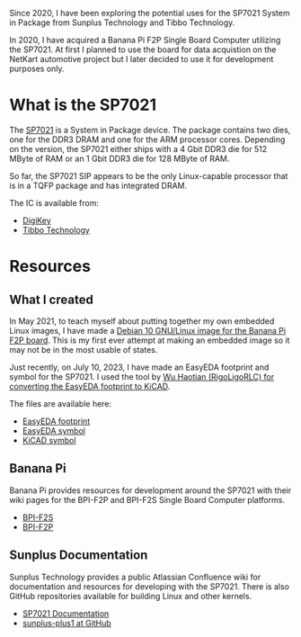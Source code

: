 Since 2020, I have been exploring the potential uses for the SP7021 System in Package from Sunplus Technology and Tibbo Technology.

In 2020, I have acquired a Banana Pi F2P Single Board Computer utilizing the SP7021. At first I planned to use the board for data acquistion on the NetKart automotive project but I later decided to use it for development purposes only.

# What is the SP7021
The [SP7021](https://www.sunplus.com/products/plus1.asp) is a System in Package device. The package contains two dies, one for the DDR3 DRAM and one for the ARM processor cores. Depending on the version, the SP7021 either ships with a 4 Gbit DDR3 die for 512 MByte of RAM or an 1 Gbit DDR3 die for 128 MByte of RAM.

So far, the SP7021 SIP appears to be the only Linux-capable processor that is in a TQFP package and has integrated DRAM.

The IC is available from:

- [DigiKey](https://www.digikey.com/en/products/detail/tibbo/SP7021-IF/13918547)
- [Tibbo Technology](https://tibbo.com/store/plus1.html)

# Resources

## What I created
In May 2021, to teach myself about putting together my own embedded Linux images, I have made a [Debian 10 GNU/Linux image for the Banana Pi F2P board](https://forum.banana-pi.org/t/bpi-f2p-debian-10-armhf-linux-kernel-5-4-35/12286). This is my first ever attempt at making an embedded image so it may not be in the most usable of states.

Just recently, on July 10, 2023, I have made an EasyEDA footprint and symbol for the SP7021. I used the tool by [Wu Haotian (RigoLigoRLC) for converting the EasyEDA footprint to KiCAD](https://github.com/RigoLigoRLC/LC2KiCad).

The files are available here:

- [EasyEDA footprint](/static/blog/1/PCBLIB_TQFP-176_L20.0-W20.0-P0.40-EP9.6-BL_2023-07-10.json)
- [EasyEDA symbol](/static/blog/1/SCHLIB_SP7021_2023-07-10.json)
- [KiCAD symbol](/static/blog/1/SP7021.lib)

## Banana Pi

Banana Pi provides resources for development around the SP7021 with their wiki pages for the BPI-F2P and BPI-F2S Single Board Computer platforms.

- [BPI-F2S](https://wiki.banana-pi.org/Banana_Pi_BPI-F2S)
- [BPI-F2P](https://wiki.banana-pi.org/Banana_Pi_BPI-F2P)

## Sunplus Documentation

Sunplus Technology provides a public Atlassian Confluence wiki for documentation and resources for developing with the SP7021. There is also GitHub repositories available for building Linux and other kernels.

- [SP7021 Documentation](https://sunplus.atlassian.net/wiki/spaces/doc/overview)
- [sunplus-plus1 at GitHub](https://github.com/sunplus-plus1)

